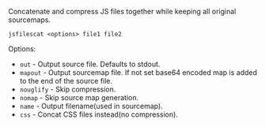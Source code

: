 Concatenate and compress JS files together while keeping all original sourcemaps.

`jsfilescat <options> file1 file2`
  
Options:

- `out` - Output source file. Defaults to stdout.
- `mapout` - Output sourcemap file. If not set base64 encoded map is added to the end of the source file.
- `nouglify` - Skip compression.
- `nomap` - Skip source map generation.
- `name` - Output filename(used in sourcemap).
- `css` - Concat CSS files instead(no compression).